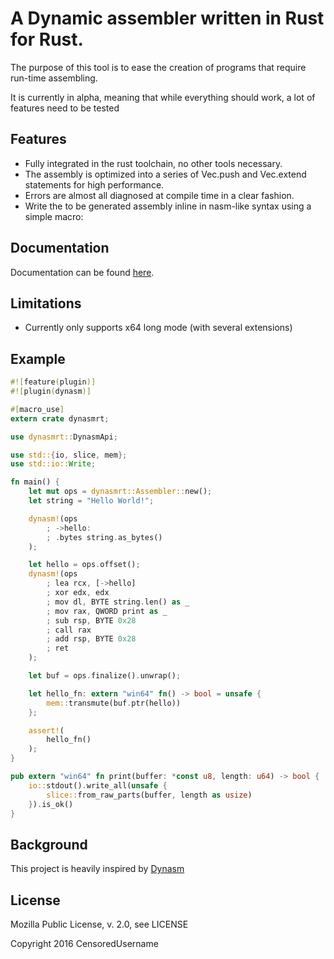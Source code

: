 # A Dynamic assembler written in Rust for Rust.

The purpose of this tool is to ease the creation of programs that require run-time assembling.

It is currently in alpha, meaning that while everything should work, a lot of features need to be tested

## Features

- Fully integrated in the rust toolchain, no other tools necessary.
- The assembly is optimized into a series of Vec.push and Vec.extend statements for high performance.
- Errors are almost all diagnosed at compile time in a clear fashion.
- Write the to be generated assembly inline in nasm-like syntax using a simple macro:

## Documentation

Documentation can be found [here](https://CensoredUsername.github.com/dynasm-rs/language/index.html).

## Limitations

- Currently only supports x64 long mode (with several extensions)

## Example

```rust
#![feature(plugin)]
#![plugin(dynasm)]

#[macro_use]
extern crate dynasmrt;

use dynasmrt::DynasmApi;

use std::{io, slice, mem};
use std::io::Write;

fn main() {
    let mut ops = dynasmrt::Assembler::new();
    let string = "Hello World!";

    dynasm!(ops
        ; ->hello:
        ; .bytes string.as_bytes()
    );

    let hello = ops.offset();
    dynasm!(ops
        ; lea rcx, [->hello]
        ; xor edx, edx
        ; mov dl, BYTE string.len() as _
        ; mov rax, QWORD print as _
        ; sub rsp, BYTE 0x28
        ; call rax
        ; add rsp, BYTE 0x28
        ; ret
    );

    let buf = ops.finalize().unwrap();

    let hello_fn: extern "win64" fn() -> bool = unsafe {
        mem::transmute(buf.ptr(hello))
    };

    assert!(
        hello_fn()
    );
}

pub extern "win64" fn print(buffer: *const u8, length: u64) -> bool {
    io::stdout().write_all(unsafe {
        slice::from_raw_parts(buffer, length as usize)
    }).is_ok()
}
```

## Background

This project is heavily inspired by [Dynasm](http://luajit.org/dynasm.html)

## License

Mozilla Public License, v. 2.0, see LICENSE

Copyright 2016 CensoredUsername
